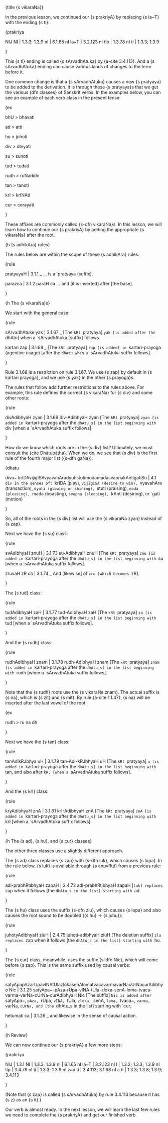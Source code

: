 {title {s vikaraNa}}

In the previous lesson, we continued our {s prakriyA} by replacing {s la~T}
with the ending {s ti}:

{prakriya

NIJ
NI | 1.3.3; 1.3.9
nI | 6.1.65
nI la~T | 3.2.123
nI tip | 1.3.78
nI ti | 1.3.3; 1.3.9

}

This {s ti} ending is called {s sArvadhAtuka} by {a-cite 3.4.113}. And a {s
sArvadhAtuka} ending can cause various kinds of changes to the term before it.

One common change is that a {s sArvadhAtuka} causes a new {s pratyaya} to be
added to the derivation. It is through these {s pratyaya}s that we get the
various {dfn classes} of Sanskrit verbs. In the examples below, you can see an
example of each verb class in the present tense:

{ex

bhU > bhavati

ad > atti

hu > juhoti

div > dIvyati

su > sunoti

tud > tudati

rudh > ruNaddhi

tan > tanoti

krI > krINAti

cur > corayati

}

These affixes are commonly called {s-dfn vikaraNa}s. In this lesson, we will
learn how to continue our {s prakriyA} by adding the appropriate {s vikaraNa}
after the root.


{h {s adhikAra} rules}

The rules below are within the scope of these {s adhikAra} rules:

{rule

pratyayaH | 3.1.1
_
&hellip; is a `pratyaya (suffix).

parazca | 3.1.2
paraH ca
&hellip; and [it is inserted] after [the base].

}


{h The {s vikaraNa}s}

We start with the general case:

{rule

sArvadhAtuke yak | 3.1.67 
_
[The `kRt `pratyaya] `yak [is added after the `dhAtu] when a `sArvadhAtuka
[suffix] follows.

kartari zap | 3.1.68 
_
[The `kRt `pratyaya] `zap [is added] in `kartari-prayoga (agentive usage)
[after the `dhAtu when a `sArvadhAtuka suffix follows].

}

Rule 3.1.68 is a restriction on rule 3.1.67. We use {s zap} by default in {s
kartari prayoga}, and we use {s yak} in the other {s prayoga}s.

The rules that follow add further restrictions to the rules above. For example,
this rule defines the correct {s vikaraNa} for {s div} and some other roots:

{rule

divAdibhyaH zyan | 3.1.69 
div-AdibhyaH zyan
[The `kRt `pratyaya] `zyan [is added in `kartari-prayoga after the `dhAtu_s]
in the list beginning with `div [when a `sArvadhAtuka suffix follows].

}

How do we know which roots are in the {s div} list? Ultimately, we must consult
the {cite Dhātupāṭha}. When we do, we see that {s div} is the first rule of the
fourth major list ({s-dfn gaNa}):

{dhatu

divu~ krIDAvijigISAvyavahAradyutistutimodamadasvapnakAntigatiSu | 4.1
`div in the senses of: `krIDA (play), `vijigISA (desire to win), `vyavahAra
(transaction), `dyuti (glowing or shining), `stuti (praising), `moda (pleasing),
`mada (boasting), `svapna (sleeping), `kAnti (desiring), or `gati (motion)

}

So, all of the roots in the {s div} list will use the {s vikaraNa zyan} instead
of {s zap}.

Next we have the {s su} class:

{rule

svAdibhyaH znuH | 3.1.73 
su-AdibhyaH znuH
[The `kRt `pratyaya] `znu [is added in `kartari-prayoga after the `dhAtu_s]
in the list beginning with `su [when a `sArvadhAtuka suffix follows].

zruvaH zR ca | 3.1.74 
_
And [likewise] of `zru [which becomes `zR].

}

The {s tud} class:

{rule

tudAdibhyaH zaH | 3.1.77 
tud-AdibhyaH zaH
[The `kRt `pratyaya] `za [is added in `kartari-prayoga after the `dhAtu_s]
in the list beginning with `tud [when a `sArvadhAtuka suffix follows].

}

And the {s rudh} class:

{rule

rudhAdibhyaH znam | 3.1.78 
rudh-AdibhyaH znam
[The `kRt `pratyaya] `znam [is added in `kartari-prayoga after the `dhAtu_s]
in the list beginning with `rudh [when a `sArvadhAtuka suffix follows].

}

Note that the {s rudh} roots use the {s vikaraNa znam}. The actual suffix is {s
na}, which is {s zit} and {s mit}. By rule {a-cite 1.1.47}, {s na} will be
inserted after the last vowel of the root:

{ex

rudh > ru na dh

}

Next we have the {s tan} class:

{rule

tanAdikRJbhya uH | 3.1.79 
tan-Adi-kRJbhyaH uH
[The `kRt `pratyaya] `u [is added in `kartari-prayoga after the `dhAtu_s]
in the list beginning with `tan, and also after `kR, [when a `sArvadhAtuka
suffix follows].

}

And the {s krI} class:

{rule

kryAdibhyaH znA | 3.1.81 
krI-AdibhyaH znA
[The `kRt `pratyaya] `znA [is added in `kartari-prayoga after the `dhAtu_s]
in the list beginning with `krI [when a `sArvadhAtuka suffix follows].

}

{h The {s ad}, {s hu}, and {s cur} classes}

The other three classes use a slightly different approach.

The {s ad} class replaces {s zap} with {s-dfn luk}, which causes {s lopa}. In
the rule below, {s luk} is available through {s anuvRtti} from a previous rule:

{rule

adi-prabhRtibhyaH zapaH | 2.4.72 
adi-prabhRtibhyaH zapaH
[`luk] replaces `zap when it follows [the `dhAtu_s in the list] starting with
`ad.

}

The {s hu} class uses the suffix {s-dfn zlu}, which causes {s lopa} and also 
causes the root sound to be doubled ({s hu} &rarr; {s juhu}):

{rule

juhotyAdibhyaH zluH | 2.4.75 
juhoti-adibhyaH zluH
[The deletion suffix] `zlu replaces `zap when it follows [the `dhAtu_s in the
list] starting with `hu.

}

The {s cur} class, meanwhile, uses the suffix {s-dfn Nic}, which will come
before {s zap}. This is the same suffix used by causal verbs: 

{rule

satyApapAzarUpavINAtUlazlokasenAlomatvacavarmavarNacUrNacurAdibhyo Nic | 3.1.25 
satyApa~-pAza-rUpa-vINA-tUla-zloka-senA-loma-tvaca-varma-varNa-cUrNa-curAdibhyaH Nic
[The suffix] `Nic is added after `satyApa~, `pAza, `rUpa, `vINA, `tUla, `zloka,
`senA, `loma, `tvaca~, `varma, `varNa, `cUrNa, and [the `dhAtu_s in the list]
starting with `cur;

hetumati ca | 3.1.26
_
and likewise in the sense of causal action.

}


{h Review}

We can now continue our {s prakriyA} a few more steps:

{prakriya

NIJ | 1.3.1
NI | 1.3.3; 1.3.9
nI | 6.1.65
nI la~T | 3.2.123
nI l | 1.3.2; 1.3.3; 1.3.9
nI tip | 3.4.78
nI ti | 1.3.3; 1.3.9
nI zap ti | 3.4.113; 3.1.68
nI a ti | 1.3.3; 1.3.8; 1.3.9; 3.4.113

}

(Note that {s zap} is called {s sArvadhAtuka} by rule 3.4.113 because it has {s
z} as an {s it}.)

Our verb is almost ready. In the next lesson, we will learn the last few rules
we need to complete the {s prakriyA} and get our finished verb.
